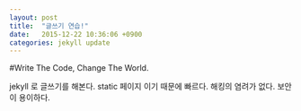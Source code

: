 ```yaml
---
layout: post
title:  "글쓰기 연습!"
date:   2015-12-22 10:36:06 +0900
categories: jekyll update
---
```

#Write The Code, Change The World.

jekyll 로 글쓰기를 해본다. 
static 페이지 이기 때문에 빠르다.
해킹의 염려가 없다. 
보안이 용이하다. 

